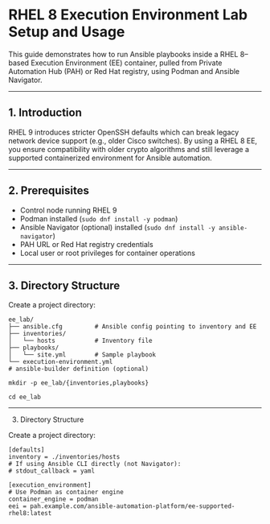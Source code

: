 # RHEL 8 Execution Environment Lab Setup and Usage

This guide demonstrates how to run Ansible playbooks inside a RHEL 8–based Execution Environment (EE) container, pulled from Private Automation Hub (PAH) or Red Hat registry, using Podman and Ansible Navigator.

---

## 1. Introduction

RHEL 9 introduces stricter OpenSSH defaults which can break legacy network device support (e.g., older Cisco switches). By using a RHEL 8 EE, you ensure compatibility with older crypto algorithms and still leverage a supported containerized environment for Ansible automation.

---

## 2. Prerequisites

- Control node running RHEL 9
- Podman installed (`sudo dnf install -y podman`)
- Ansible Navigator (optional) installed (`sudo dnf install -y ansible-navigator`)
- PAH URL or Red Hat registry credentials
- Local user or root privileges for container operations

---

## 3. Directory Structure

Create a project directory:
```
ee_lab/
├── ansible.cfg         # Ansible config pointing to inventory and EE
├── inventories/
│   └── hosts           # Inventory file
├── playbooks/
│   └── site.yml        # Sample playbook
└── execution-environment.yml  
# ansible-builder definition (optional)
```

```
mkdir -p ee_lab/{inventories,playbooks}

cd ee_lab
```

---

3. Directory Structure

Create a project directory:
```
[defaults]
inventory = ./inventories/hosts
# If using Ansible CLI directly (not Navigator):
# stdout_callback = yaml

[execution_environment]
# Use Podman as container engine
container_engine = podman
eei = pah.example.com/ansible-automation-platform/ee-supported-rhel8:latest
```
